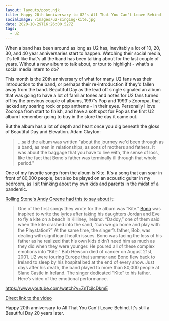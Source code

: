 ```yaml
---
layout: layouts/post.njk
title: Happy 20th Anniversary to U2's All That You Can't Leave Behind
socialImage: /images/u2-singing-kite.jpg
date: 2020-10-29T16:26:00.527Z
tags:
  - u2
---
```

When a band has been around as long as U2 has, inevitably a lot of 10, 20, 30, and 40 year anniversaries start to happen. Watching their social media, it's felt like that's all the band has been talking about for the last couple of years. Without a new album to talk about, or tour to highlight - what's a social media intern to do?

This month is the 20th anniversary of what for many U2 fans was their introduction to the band, or perhaps their re-introduction if they'd fallen away from the band. Beautiful Day as the lead off single signaled an album that was going to have a lot of familiar tones and notes for U2 fans turned off by the previous couple of albums, 1997's Pop and 1993's Zooropa, that lacked any soaring rock or pop anthems - in their eyes. Personally I love Zooropa from start to finish, and have a soft spot for Pop as the first U2 album I remember going to buy in the store the day it came out.

But the album has a lot of depth and heart once you dig beneath the gloss of Beautiful Day and Elevation. Adam Clayton:

> ...said the album was written "about the journey we'd been through as a band, as men in relationships, as sons of mothers and fathers. It was about the baggage that you have to live with, the sense of loss, like the fact that Bono's father was terminally ill through that whole period."

One of my favorite songs from the album is Kite. It's a song that can soar in front of 80,000 people, but also be played on an acoustic guitar in my bedroom, as I sit thinking about my own kids and parents in the midst of a pandemic.

[Rolling Stone's Andy Greene had this to say about it](https://www.rollingstone.com/music/music-news/u2-kite-live-2001-slane-castle-1083206/):

> One of the first songs they wrote for the album was “Kite.” [Bono](https://www.rollingstone.com/t/bono/) was inspired to write the lyrics after taking his daughters Jordan and Eve to fly a kite on a beach in Killiney, Ireland. “Daddy,” one of them said when the kite crashed into the sand, “can we go home and play with the Playstation?” At the same time, the singer’s father, Bob, was dealing with significant health issues. Bono was facing the loss of his father as he realized that his own kids didn’t need him as much as they did when they were younger. He poured all of these complex emotions into “Kite.”
> Bob Hewson died of cancer on August 21st, 2001. U2 were touring Europe that summer and Bono flew back to Ireland to sleep by his hospital bed at the end of every show. Just days after his death, the band played to more than 80,000 people at Slane Castle in Ireland. The singer dedicated “Kite” to his father. Here’s video of the emotional performance.

https://www.youtube.com/watch?v=ZnTcjlcDkmE

[Direct link to the video](https://www.youtube.com/watch?v=ZnTcjlcDkmE)

Happy 20th anniversary to All That You Can't Leave Behind. It's still a Beautiful Day 20 years later.